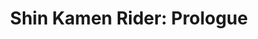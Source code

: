 ---
title: 'Shin Kamen Rider: Prologue'
link: https://ragnarokfs.blogspot.com/2022/10/shin-kamen-rider-prologue-1992.html
---